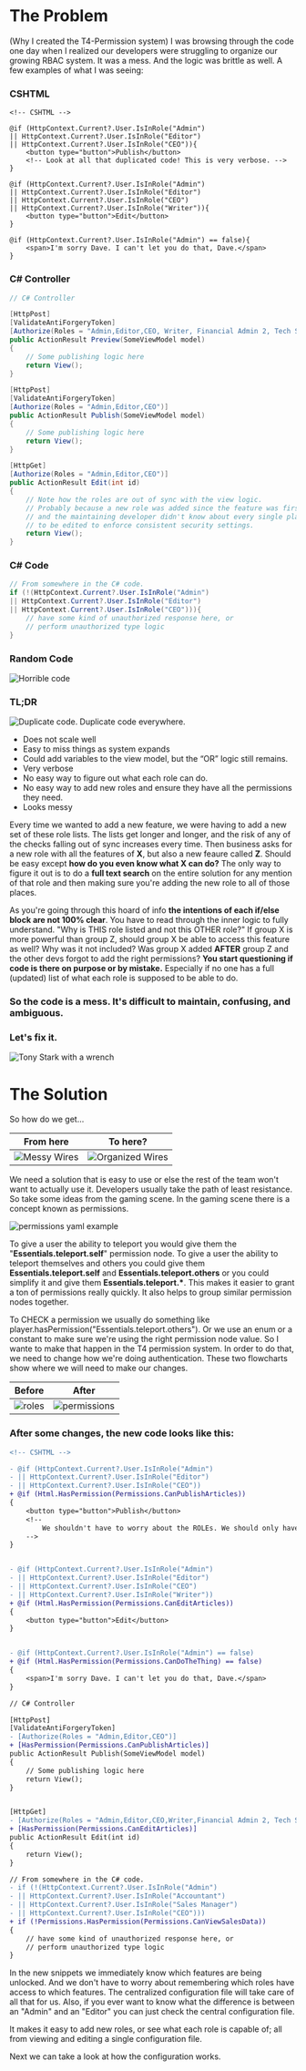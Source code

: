 
# The Problem #
(Why I created the T4-Permission system)
I was browsing through the code one day when I realized our developers were struggling to organize our growing RBAC system. It was a mess. And the logic was brittle as well. A few examples of what I was seeing:

### CSHTML ###
```CSHTML 
<!-- CSHTML -->

@if (HttpContext.Current?.User.IsInRole("Admin") 
|| HttpContext.Current?.User.IsInRole("Editor") 
|| HttpContext.Current?.User.IsInRole("CEO")){
    <button type="button">Publish</button>
    <!-- Look at all that duplicated code! This is very verbose. -->
}

@if (HttpContext.Current?.User.IsInRole("Admin") 
|| HttpContext.Current?.User.IsInRole("Editor") 
|| HttpContext.Current?.User.IsInRole("CEO")
|| HttpContext.Current?.User.IsInRole("Writer")){
    <button type="button">Edit</button>
}

@if (HttpContext.Current?.User.IsInRole("Admin") == false){
    <span>I'm sorry Dave. I can't let you do that, Dave.</span>
}

```
### C# Controller ###
```C#
// C# Controller 

[HttpPost]
[ValidateAntiForgeryToken]
[Authorize(Roles = "Admin,Editor,CEO, Writer, Financial Admin 2, Tech Support, Tech Support 2, Super Admin, Assistant, Jimmy")]
public ActionResult Preview(SomeViewModel model)
{
    // Some publishing logic here
    return View();
}

[HttpPost]
[ValidateAntiForgeryToken]
[Authorize(Roles = "Admin,Editor,CEO")]
public ActionResult Publish(SomeViewModel model)
{
    // Some publishing logic here
    return View();
}

[HttpGet]
[Authorize(Roles = "Admin,Editor,CEO")]
public ActionResult Edit(int id)
{
    // Note how the roles are out of sync with the view logic. 
    // Probably because a new role was added since the feature was first added
    // and the maintaining developer didn't know about every single place that needed
    // to be edited to enforce consistent security settings.
    return View();
}

```

### C# Code ###
```C#
// From somewhere in the C# code.
if (!(HttpContext.Current?.User.IsInRole("Admin") 
|| HttpContext.Current?.User.IsInRole("Editor") 
|| HttpContext.Current?.User.IsInRole("CEO"))){
    // have some kind of unauthorized response here, or 
    // perform unauthorized type logic
}
```
### Random Code ###
![Horrible code](https://raw.githubusercontent.com/Pangamma/T4-Permissions/master/docs/includes/terrible-code-1.png)

### TL;DR ###
![Duplicate code. Duplicate code everywhere.](https://raw.githubusercontent.com/Pangamma/T4-Permissions/master/docs/includes/bad-code-bad.jpg)

* Does not scale well
* Easy to miss things as system expands
* Could add variables to the view model, but the “OR” logic still remains.
* Very verbose
* No easy way to figure out what each role can do.
* No easy way to add new roles and ensure they have all the permissions they need. 
* Looks messy


Every time we wanted to add a new feature, we were having to add a new set of these role lists. The lists get longer and longer, and the risk of any of the checks falling out of sync increases every time. Then business asks for a new role with all the features of <b>X</b>, but also a new feaure called <b>Z</b>. Should be easy except <b>how do you even know what X can do?</b> The only way to figure it out is to do a <b>full text search</b> on the entire solution for any mention of that role and then making sure you're adding the new role to all of those places. 

As you're going through this hoard of info <b>the intentions of each if/else block are not 100% clear</b>. You have to read through the inner logic to fully understand. "Why is THIS role listed and not this OTHER role?" If group X is more powerful than group Z, should group X be able to access this feature as well? Why was it not included? Was group X added <b>AFTER</b> group Z and the other devs forgot to add the right permissions? <b>You start questioning if code is there on purpose or by mistake.</b> Especially if no one has a full (updated) list of what each role is supposed to be able to do. 

### So the code is a mess. It's difficult to maintain, confusing, and ambiguous. ###
### Let's fix it. ###

![Tony Stark with a wrench](https://raw.githubusercontent.com/Pangamma/T4-Permissions/master/docs/includes/lets-fix-it-2.png)





# The Solution #
So how do we get...

| From here | To here? |
| ------ | ------ |
| ![Messy Wires](https://raw.githubusercontent.com/Pangamma/T4-Permissions/master/docs/includes/wires-messy.jpg) | ![Organized Wires](https://raw.githubusercontent.com/Pangamma/T4-Permissions/master/docs/includes/wires-organized.jpg) |

We need a solution that is easy to use or else the rest of the team won't want to actually use it. Developers usually take the path of least resistance. So take some ideas from the gaming scene. In the gaming scene there is a concept known as permissions. 

![permissions yaml example](https://raw.githubusercontent.com/Pangamma/T4-Permissions/master/docs/includes/permissions-yaml-config.png)

To give a user the ability to teleport you would give them the "<b>Essentials.teleport.self</b>" permission node. To give a user the ability to teleport themselves and others you could give them <b>Essentials.teleport.self</b> and <b>Essentials.teleport.others</b> or you could simplify it and give them <b>Essentials.teleport.*</b>. This makes it easier to grant a ton of permissions really quickly. It also helps to group similar permission nodes together. 

To CHECK a permission we usually do something like player.hasPermission("Essentials.teleport.others"). Or we use an enum or a constant to make sure we're using the right permission node value. So I wante to make that happen in the T4 permission system. In order to do that, we need to change how we're doing authentication. These two flowcharts show where we will need to make our changes.


| Before | After |
| ---- | ----- |
| ![roles](https://raw.githubusercontent.com/Pangamma/T4-Permissions/master/docs/includes/auth-flow-roles.png) | ![permissions](https://raw.githubusercontent.com/Pangamma/T4-Permissions/master/docs/includes/auth-flow-permissions.png) |

### After some changes, the new code looks like this: ###

```diff
<!-- CSHTML -->

- @if (HttpContext.Current?.User.IsInRole("Admin") 
- || HttpContext.Current?.User.IsInRole("Editor") 
- || HttpContext.Current?.User.IsInRole("CEO"))
+ @if (Html.HasPermission(Permissions.CanPublishArticles))
{
    <button type="button">Publish</button>
    <!-- 
        We shouldn't have to worry about the ROLEs. We should only have to worry about the PERMISSIONS. 
    -->
}


- @if (HttpContext.Current?.User.IsInRole("Admin") 
- || HttpContext.Current?.User.IsInRole("Editor") 
- || HttpContext.Current?.User.IsInRole("CEO")
- || HttpContext.Current?.User.IsInRole("Writer"))
+ @if (Html.HasPermission(Permissions.CanEditArticles))
{
    <button type="button">Edit</button>
}


- @if (HttpContext.Current?.User.IsInRole("Admin") == false)
+ @if (Html.HasPermission(Permissions.CanDoTheThing) == false)
{
    <span>I'm sorry Dave. I can't let you do that, Dave.</span>
}

```
```diff
// C# Controller 

[HttpPost]
[ValidateAntiForgeryToken]
- [Authorize(Roles = "Admin,Editor,CEO")]
+ [HasPermission(Permissions.CanPublishArticles)]
public ActionResult Publish(SomeViewModel model)
{
    // Some publishing logic here
    return View();
}


[HttpGet]
- [Authorize(Roles = "Admin,Editor,CEO,Writer,Financial Admin 2, Tech Support, Tech Support 2, Super Admin, Assistant")]
+ [HasPermission(Permissions.CanEditArticles)]
public ActionResult Edit(int id)
{
    return View();
}


```

```diff
// From somewhere in the C# code.
- if (!(HttpContext.Current?.User.IsInRole("Admin") 
- || HttpContext.Current?.User.IsInRole("Accountant") 
- || HttpContext.Current?.User.IsInRole("Sales Manager") 
- || HttpContext.Current?.User.IsInRole("CEO")))
+ if (!Permissions.HasPermission(Permissions.CanViewSalesData))
{
    // have some kind of unauthorized response here, or 
    // perform unauthorized type logic
}
```

In the new snippets we immediately know which features are being unlocked. And we don't have to worry about remembering which roles have access to which features. The centralized configuration file will take care of all that for us. Also, if you ever want to know what the difference is between an "Admin" and an "Editor" you can just check the central configuration file.

It makes it easy to add new roles, or see what each role is capable of; all from viewing and editing a single configuration file. 

Next we can take a look at how the configuration works.
